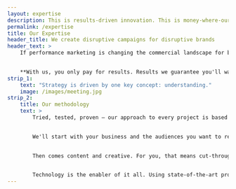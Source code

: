```yaml
---
layout: expertise
description: This is results-driven innovation. This is money-where-our-mouth-is marketing. This is ZURU Group.
permalink: /expertise
title: Our Expertise
header_title: We create disruptive campaigns for disruptive brands
header_text: >
    If performance marketing is changing the commercial landscape for brands big and small, Zuru is changing the performance marketing world forever. We make campaigns more instant for you. Insight more actionable for you. And returns more attributable to every pound, euro or dollar you spend with us (and we spend ourselves in pursuit of your goals).

    
    **With us, you only pay for results. Results we guarantee you'll want. And results we guarantee you'll be delighted be.**
strip_1:
    text: "Strategy is driven by one key concept: understanding."
    image: /images/meeting.jpg
strip_2:
    title: Our methodology
    text: >
        Tried, tested, proven – our approach to every project is based on a methodology that works. And works well. Based on four key pillars – strategy, content, creative and technology – it's demonstrated its success time and again, for clients around the world, in the most competitive markets and with the most challenging of targets.

        
        We'll start with your business and the audiences you want to reach, getting under the skin of both to understand what will work (and what won't). We'll use socio-demographics and a deep understanding of consumer behaviour to identify who your prospects are, what they want, what they like and what's going to drive them to action, all the while mapping that against what you aim to achieve.

        
        Then comes content and creative. For you, that means cut-through and clarity, with ideas that are braver, brighter and always big on engagement. 

        
        Technology is the enabler of it all. Using state-of-the-art proprietary marketing technology, your campaigns are brought to life, with every action, engagement and outcome monitored and optimised in real-time.
---
```

